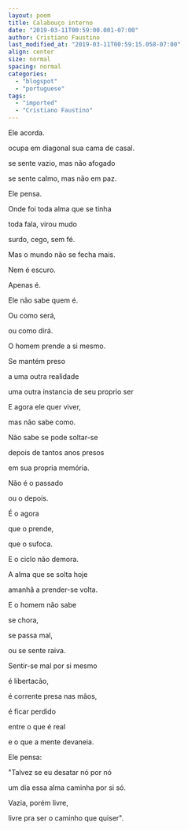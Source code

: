 ```yaml
---
layout: poem
title: Calabouço interno
date: "2019-03-11T00:59:00.001-07:00"
author: Cristiano Faustino
last_modified_at: "2019-03-11T00:59:15.058-07:00"
align: center
size: normal
spacing: normal
categories:
  - "blogspot"
  - "portuguese"
tags:
  - "imported"
  - "Cristiano Faustino"
---
```


Ele acorda.

ocupa em diagonal sua cama de casal.

se sente vazio, mas não afogado

se sente calmo, mas não em paz.

Ele pensa.

Onde foi toda alma que se tinha

toda fala, virou mudo

surdo, cego, sem fé.

Mas o mundo não se fecha mais.

Nem é escuro.

Apenas é.

Ele não sabe quem é.

Ou como será,

ou como dirá.

O homem prende a si mesmo.

Se mantém preso

a uma outra realidade

uma outra instancia de seu proprio ser

E agora ele quer viver,

mas não sabe como.

Não sabe se pode soltar-se

depois de tantos anos presos

em sua propria memória.

Não é o passado

ou o depois.

É o agora

que o prende,

que o sufoca.

E o ciclo não demora.

A alma que se solta hoje

amanhã a prender-se volta.

E o homem não sabe

se chora,

se passa mal,

ou se sente raiva.

Sentir-se mal por si mesmo

é libertacão,

é corrente presa nas mãos,

é ficar perdido

entre o que é real

e o que a mente devaneia.

Ele pensa:

"Talvez se eu desatar nó por nó

um dia essa alma caminha por si só.

Vazia, porém livre,

livre pra ser o caminho que quiser".